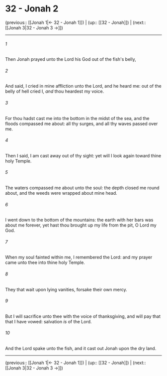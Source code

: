 # 32 - Jonah 2

(previous:: [[Jonah 1|← 32 - Jonah 1]]) | (up:: [[32 - Jonah]]) | (next:: [[Jonah 3|32 - Jonah 3 →]])

***


###### 1 
Then Jonah prayed unto the Lord his God out of the fish's belly, 

###### 2 
And said, I cried in mine affliction unto the Lord, and he heard me: out of the belly of hell cried I, _and_ thou heardest my voice. 

###### 3 
For thou hadst cast me into the bottom in the midst of the sea, and the floods compassed me about: all thy surges, and all thy waves passed over me. 

###### 4 
Then I said, I am cast away out of thy sight: yet will I look again toward thine holy Temple. 

###### 5 
The waters compassed me about unto the soul: the depth closed me round about, and the weeds were wrapped about mine head. 

###### 6 
I went down to the bottom of the mountains: the earth with her bars was about me forever, yet hast thou brought up my life from the pit, O Lord my God. 

###### 7 
When my soul fainted within me, I remembered the Lord: and my prayer came unto thee into thine holy Temple. 

###### 8 
They that wait upon lying vanities, forsake their own mercy. 

###### 9 
But I will sacrifice unto thee with the voice of thanksgiving, and will pay that that I have vowed: salvation _is_ of the Lord. 

###### 10 
And the Lord spake unto the fish, and it cast out Jonah upon the dry land.

***

(previous:: [[Jonah 1|← 32 - Jonah 1]]) | (up:: [[32 - Jonah]]) | (next:: [[Jonah 3|32 - Jonah 3 →]])
